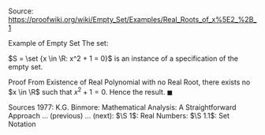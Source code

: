 # 

Source: https://proofwiki.org/wiki/Empty_Set/Examples/Real_Roots_of_x%5E2_%2B_1

Example of Empty Set
The set:

$S = \set {x \in \R: x^2 + 1 = 0}$
is an instance of a specification of the empty set.


Proof
From Existence of Real Polynomial with no Real Root, there exists no $x \in \R$ such that $x^2 + 1 = 0$.
Hence the result.
$\blacksquare$


Sources
1977: K.G. Binmore: Mathematical Analysis: A Straightforward Approach ... (previous) ... (next): $\S 1$: Real Numbers: $\S 1.1$: Set Notation





